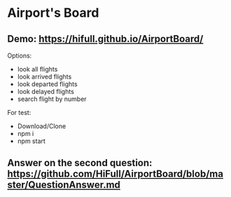 # Airport's Board

## Demo: https://hifull.github.io/AirportBoard/

Options:
  * look all flights
  * look arrived flights
  * look departed flights
  * look delayed flights
  * search flight by number

For test: 
  * Download/Clone
  * npm i
  * npm start

## Answer on the second question: https://github.com/HiFull/AirportBoard/blob/master/QuestionAnswer.md

